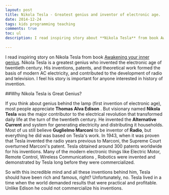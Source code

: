 ```yaml
---
layout: post
title: Nikola Tesla - Greatest genius and inventor of electronic age.
date: 2014-12-24
tags: kids programming teaching
comments: true
toc: ul
description: I read inspiring story about **Nikola Tesla** from book Awakening your inner genius. Nikola Tesla is a greatest genius who invented the electronic age of twentieth century.  His inventions, patents, and theoretical work formed the basis of modern AC electricity, and contributed to the development of radio and television. I feel his story is important for anyone interested in history of invention. 
                                                                                          
---
```

I read inspiring story on Nikola Tesla from book [Awakening your inner genius](http://amzn.com/1938895150). Nikola Tesla
is a greatest genius who invented the electronic age of twentieth century.  His inventions, patents, and theoretical work formed the basis of modern AC electricity, 
and contributed to the development of radio and television. I feel his story is important for anyone interested in history of invention.

##Why Nikola Tesla is Great Genius?
 
If you think about genius behind the lamp (first invention of electronic age), most people appreciate  **Thomas Alva Edison** . 
But visionary named **Nikola Tesla** was the major contributor to the electrical revolution that transformed daily life at the turn of the twentieth century.
He invented the **Alternative Current** and system for generating electricity and distributing it households. 
Most of us still believe **Guglielmo Marconi** to be inventor of **Radio**, but everything he did was based on Tesla's work.
In 1943, when it was proven that Tesla invented the radio years previous to Marconi, the Supreme Court overturned Marconi's patent.
Tesla obtained around 300 patents worldwide for his inventions. Many of the modern electronic things like Electric Motor, Remote Control, Wireless Communications , Robotics were invented and demonstrated by Tesla long before they were commercialized.

So with this incredible mind and all these inventions behind him, Tesla should have been rich and famous, right?
Unfortunately, no. Tesla lived in a time when the world demanded results that were practical and profitable. 
Unlike Edison he could not commercialize his inventions.

